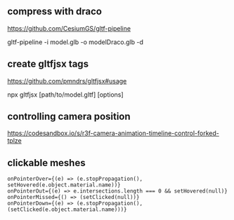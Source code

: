 ## compress with draco

https://github.com/CesiumGS/gltf-pipeline

gltf-pipeline -i model.glb -o modelDraco.glb -d

## create gltfjsx tags

https://github.com/pmndrs/gltfjsx#usage

npx gltfjsx [path/to/model.gltf] [options]

## controlling camera position

https://codesandbox.io/s/r3f-camera-animation-timeline-control-forked-tplze

## clickable meshes

```
onPointerOver={(e) => (e.stopPropagation(), setHovered(e.object.material.name))}
onPointerOut={(e) => e.intersections.length === 0 && setHovered(null)}
onPointerMissed={() => (setClicked(null))}
onPointerDown={(e) => (e.stopPropagation(), (setClicked(e.object.material.name)))}
```